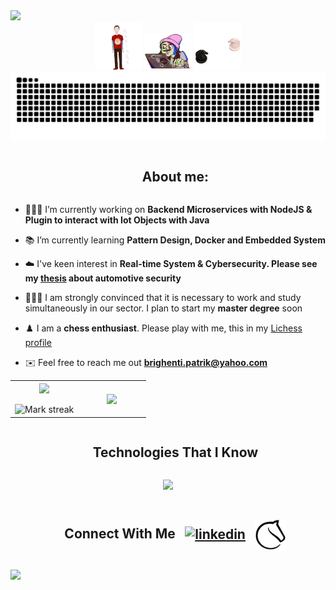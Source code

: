 

<!---
<!--horizontal divider(gradiant)-->
<img src="https://user-images.githubusercontent.com/73097560/115834477-dbab4500-a447-11eb-908a-139a6edaec5c.gif">

<!--h1 without bottom border-->
<div align="center">
  <img src='giphySheldon.gif' width='15%'>
  <img src='giphyProgrammer.gif' width='15%'>
  <img src='giphyChessHorses.gif' width='15%'>
</div>

<!--- snake -->
<div align="center">
  <img  src="https://github.com/1999AZZAR/1999AZZAR/raw/readme/resources/grid-snake.svg"
       alt="snake" /></a>
</div>


<!--h2 without bottom border-->
<div id="user-content-toc">
  <ul align="center">
    <summary><h2 style="display: inline-block">About me:</h2></summary>
  </ul>
</div>


<!--Intro start-->
- 👨🏼‍💻 I’m currently working on **Backend Microservices with NodeJS & Plugin to interact with Iot Objects with Java**

- 📚 I’m currently learning **Pattern Design, Docker and Embedded System**

- ☁️ I've keen interest in **Real-time System & Cybersecurity. Please see my [thesis](https://github.com/BrighentiPatrik/Tool-for-the-replication-of-datasets-of-CAN-frames-on-virtual-socket-respecting-the-timescales/blob/3838ba3ac22709b1f102bed9206eeedd09de2bd4/Thesis/Tesi_Brighenti_Patrik.pdf) about automotive security**

- 👨🏻‍🎓 I am strongly convinced that it is necessary to work and study simultaneously in our sector. I plan to start my **master degree** soon

- ♟️ I am a **chess enthusiast**. Please play with me, this in my [Lichess profile](https://lichess.org/@/Peci99)

- ✉️ Feel free to reach me out **brighenti.patrik@yahoo.com**




<!--- stats & Trophy (start) -->
<p align="center">
  <!--- stats (start) -->
<table align="center">
<tr border="none">
<td width="50%" align="center">
  
  <img  align="center"  src="https://github-readme-stats.vercel.app/api?username=BrighentiPatrik&theme=dark&show_icons=true&count_private=true" />
  <br></br>
  <img  title="🔥 Get streak stats for your profile at git.io/streak-stats" alt="Mark streak" src="https://github-readme-streak-stats.herokuapp.com/?user=BrighentiPatrik&theme=dark&hide_border=false" /> 
</td>

<td width="50%" align="center">

  <img  align="center"  src="https://github-readme-stats.anuraghazra1.vercel.app/api/top-langs/?username=BrighentiPatrik&theme=dark&hide_border=false&no-bg=true&no-frame=true&langs_count=10"/>
  
  </td>
</tr>
</table>
<!--- stats (end) -->


</p>        
<!--- stats (end) -->


<!--h1 without bottom border-->
<div id="user-content-toc">
  <ul align="center">
    <summary><h2 style="display: inline-block">Technologies That I Know</h2></summary>
  </ul>
</div>
<!--tech stack icons-->
<p align="center">
  <a href="https://skillicons.dev">
    <img src="https://skillicons.dev/icons?i=c,cpp,java,py,js,ts,git,gitlab,github,docker,nginx,nodejs,express,postman,postgres,linux,bash,arduino,raspberrypi,vscode,cmake,idea,maven,md&perline=14" />
  </a>
</p>


<!-- Connect with me -->
<!--h2 without bottom border-->
<div id="user-content-toc">
  <ul align="center">
    <summary><h2 style="display: inline-block">Connect With Me &ensp;<a href="https://www.linkedin.com/in/patrik-brighenti-56512b201/" target="blank"><img align="center" src="https://user-images.githubusercontent.com/88904952/234979284-68c11d7f-1acc-4f0c-ac78-044e1037d7b0.png" alt="linkedin" height="50" width="50" /></a> &ensp;<a href="https://lichess.org/@/Peci99" target="blank"><img align="center" src="lichessIcon.png" alt="lichess" height="50" width="50" /></a></h2></summary>
    
  </ul>
</div>

<!--icons and links-->

  
</div>

<!--horizontal divider(gradiant)-->
<img src="https://user-images.githubusercontent.com/73097560/115834477-dbab4500-a447-11eb-908a-139a6edaec5c.gif">
